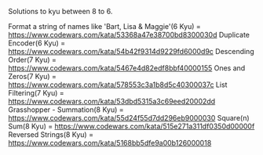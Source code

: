 
Solutions to kyu between 8 to 6.

Format a string of names like 'Bart, Lisa & Maggie'(6 Kyu) = https://www.codewars.com/kata/53368a47e38700bd8300030d
Duplicate Encoder(6 Kyu) = https://www.codewars.com/kata/54b42f9314d9229fd6000d9c
Descending Order(7 Kyu) = https://www.codewars.com/kata/5467e4d82edf8bbf40000155
Ones and Zeros(7 Kyu) = https://www.codewars.com/kata/578553c3a1b8d5c40300037c
List Filtering(7 Kyu) = https://www.codewars.com/kata/53dbd5315a3c69eed20002dd
Grasshopper - Summation(8 Kyu) = https://www.codewars.com/kata/55d24f55d7dd296eb9000030
Square(n) Sum(8 Kyu) = https://www.codewars.com/kata/515e271a311df0350d00000f
Reversed Strings(8 Kyu) = https://www.codewars.com/kata/5168bb5dfe9a00b126000018
 